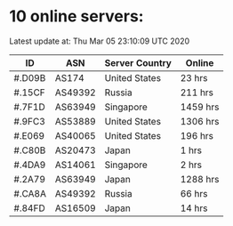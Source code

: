 # 10 online servers:

Latest update at: Thu Mar 05 23:10:09 UTC 2020

| ID | ASN | Server Country | Online |
| -- | --- | -------------- | ------ |
| #.D09B | AS174 | United States | 23 hrs |
| #.15CF | AS49392 | Russia | 211 hrs |
| #.7F1D | AS63949 | Singapore | 1459 hrs |
| #.9FC3 | AS53889 | United States | 1306 hrs |
| #.E069 | AS40065 | United States | 196 hrs |
| #.C80B | AS20473 | Japan | 1 hrs |
| #.4DA9 | AS14061 | Singapore | 2 hrs |
| #.2A79 | AS63949 | Japan | 1288 hrs |
| #.CA8A | AS49392 | Russia | 66 hrs |
| #.84FD | AS16509 | Japan | 14 hrs |

